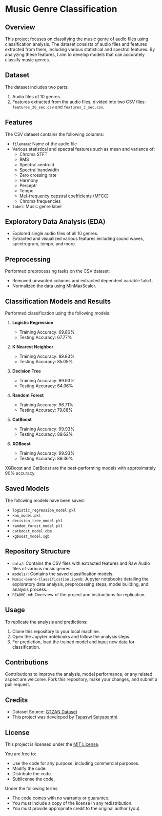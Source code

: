 # Music Genre Classification

## Overview
This project focuses on classifying the music genre of audio files using classification analysis. The dataset consists of audio files and features extracted from them, including various statistical and spectral features. By analyzing these features, I aim to develop models that can accurately classify music genres.

## Dataset
The dataset includes two parts:
1. Audio files of 10 genres.
2. Features extracted from the audio files, divided into two CSV files: `features_30_sec.csv` and `features_3_sec.csv`.

## Features
The CSV dataset contains the following columns:
- `filename`: Name of the audio file
- Various statistical and spectral features such as mean and variance of:
    - Chroma STFT
    - RMS
    - Spectral centroid
    - Spectral bandwidth
    - Zero crossing rate
    - Harmony
    - Perceptr
    - Tempo
    - Mel-frequency cepstral coefficients (MFCC)
    - Chroma frequencies
- `label`: Music genre label

## Exploratory Data Analysis (EDA)
- Explored single audio files of all 10 genres.
- Extracted and visualized various features including sound waves, spectrogram, tempo, and more.

## Preprocessing
Performed preprocessing tasks on the CSV dataset:
- Removed unwanted columns and extracted dependent variable `label`.
- Normalized the data using MinMaxScaler.

## Classification Models and Results
Performed classification using the following models:

1. **Logistic Regression**
    - Training Accuracy: 69.86%
    - Testing Accuracy: 67.77%

2. **K Nearest Neighbor**
    - Training Accuracy: 89.83%
    - Testing Accuracy: 85.05%

3. **Decision Tree**
    - Training Accuracy: 99.93%
    - Testing Accuracy: 64.06%

4. **Random Forest**
    - Training Accuracy: 96.71%
    - Testing Accuracy: 79.88%

5. **CatBoost**
    - Training Accuracy: 99.93%
    - Testing Accuracy: 89.62%

6. **XGBoost**
    - Training Accuracy: 99.93%
    - Testing Accuracy: 89.36%

XGBoost and CatBoost are the best-performing models with approximately 90% accuracy.

## Saved Models
The following models have been saved:
- `logistic_regression_model.pkl`
- `knn_model.pkl`
- `decision_tree_model.pkl`
- `random_forest_model.pkl`
- `catboost_model.cbm`
- `xgboost_model.xgb`

## Repository Structure
- `data/`: Contains the CSV files with extracted features and Raw Audio files of various music genres.
- `models/`: Contains the saved classification models.
- `Music-Genre-Classification.ipynb`: Jupyter notebooks detailing the exploratory data analysis, preprocessing steps, model building, and analysis process.
- `README.md`: Overview of the project and instructions for replication.

## Usage
To replicate the analysis and predictions:
1. Clone this repository to your local machine.
2. Open the Jupyter notebooks and follow the analysis steps.
3. For prediction, load the trained model and input new data for classification.

## Contributions
Contributions to improve the analysis, model performance, or any related aspect are welcome. Fork this repository, make your changes, and submit a pull request.

## Credits
- Dataset Source: [GTZAN Dataset](https://www.kaggle.com/datasets/andradaolteanu/gtzan-dataset-music-genre-classification/data)
- This project was developed by [Tapaswi Satyapanthi](https://www.linkedin.com/in/tapaswi-v-s/).

## License
This project is licensed under the [MIT License](LICENSE.txt).

You are free to:
- Use the code for any purpose, including commercial purposes.
- Modify the code.
- Distribute the code.
- Sublicense the code.

Under the following terms:
- The code comes with no warranty or guarantee.
- You must include a copy of the license in any redistribution.
- You must provide appropriate credit to the original author (you).
